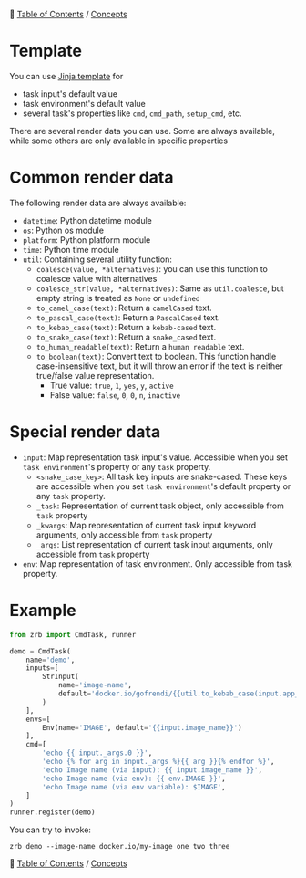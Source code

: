 🔖 [Table of Contents](../README.md) / [Concepts](README.md)

# Template

You can use [Jinja template](https://jinja.palletsprojects.com/en/3.1.x/templates) for
- task input's default value
- task environment's default value
- several task's properties like `cmd`, `cmd_path`, `setup_cmd`, etc.

There are several render data you can use. Some are always available, while some others are only available in specific properties

# Common render data

The following render data are always available:

- `datetime`: Python datetime module
- `os`: Python os module
- `platform`: Python platform module
- `time`: Python time module
- `util`: Containing several utility function:
    - `coalesce(value, *alternatives)`: you can use this function to coalesce value with alternatives
    - `coalesce_str(value, *alternatives)`: Same as `util.coalesce`, but empty string is treated as `None` or `undefined`
    - `to_camel_case(text)`: Return a `camelCased` text.
    - `to_pascal_case(text)`: Return a `PascalCased` text.
    - `to_kebab_case(text)`: Return a `kebab-cased` text.
    - `to_snake_case(text)`: Return a `snake_cased` text.
    - `to_human_readable(text)`: Return a `human readable` text.
    - `to_boolean(text)`: Convert text to boolean. This function handle case-insensitive text, but it will throw an error if the text is neither true/false value representation.
        - True value: `true`, `1`, `yes`, `y`, `active`
        - False value: `false`, `0`, `0`, `n`, `inactive`

# Special render data


- `input`: Map representation task input's value. Accessible when you set `task environment`'s property or any `task` property.
    - `<snake_case_key>`: All task key inputs are snake-cased. These keys are accessible when you set `task environment`'s default property or any `task` property.
    - `_task`: Representation of current task object, only accessible from `task` property
    - `_kwargs`: Map representation of current task input keyword arguments, only accessible from `task` property
    - `_args`: List representation of current task input arguments, only accessible from `task` property
- `env`: Map representation of task environment. Only accessible from task property.

# Example

```python
from zrb import CmdTask, runner

demo = CmdTask(
    name='demo',
    inputs=[
        StrInput(
            name='image-name',
            default='docker.io/gofrendi/{{util.to_kebab_case(input.app_name)}}'
        )
    ],
    envs=[
        Env(name='IMAGE', default='{{input.image_name}}')
    ],
    cmd=[
        'echo {{ input._args.0 }}',
        'echo {% for arg in input._args %}{{ arg }}{% endfor %}',
        'echo Image name (via input): {{ input.image_name }}',
        'echo Image name (via env): {{ env.IMAGE }}',
        'echo Image name (via env variable): $IMAGE',
    ]
)
runner.register(demo)
```

You can try to invoke:

```
zrb demo --image-name docker.io/my-image one two three
```

🔖 [Table of Contents](../README.md) / [Concepts](README.md)
